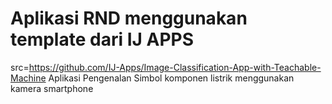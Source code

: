 # Aplikasi RND menggunakan template dari IJ APPS
 src=https://github.com/IJ-Apps/Image-Classification-App-with-Teachable-Machine
 Aplikasi Pengenalan Simbol komponen listrik menggunakan kamera smartphone
